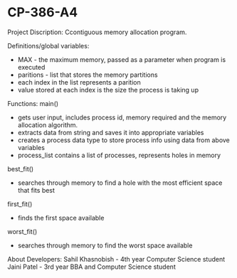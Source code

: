 # CP-386-A4
Project Discription:
Ccontiguous memory allocation program.

Definitions/global variables:
- MAX - the maximum memory, passed as a parameter when program is executed 
- paritions - list that stores the memory partitions
-   each index in the list represents a parition
-   value stored at each index is the size the process is taking up

Functions:
main()
- gets user input, includes process id, memory required and the memory allocation algorithm.
- extracts data from string and saves it into appropriate variables 
- creates a process data type to store process info using data from above variables
- process_list contains a list of processes, represents holes in memory 

best_fit()
- searches through memory to find a hole with the most efficient space that fits best 

first_fit()
- finds the first space available 

worst_fit()
- searches through memory to find the worst space available

About Developers:
Sahil Khasnobish - 4th year Computer Science student
Jaini Patel - 3rd year BBA and Computer Science student
